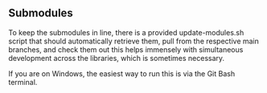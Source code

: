 ## Submodules
To keep the submodules in line, there is a provided update-modules.sh script that should automatically retrieve them, pull from the respective main branches, and check them out
this helps immensely with simultaneous development across the libraries, which is sometimes necessary.

If you are on Windows, the easiest way to run this is via the Git Bash terminal.